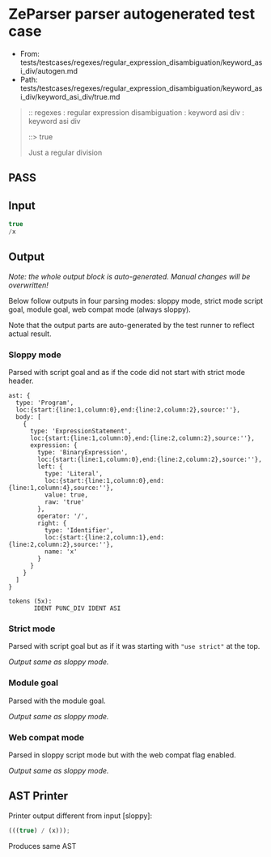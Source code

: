 # ZeParser parser autogenerated test case

- From: tests/testcases/regexes/regular_expression_disambiguation/keyword_asi_div/autogen.md
- Path: tests/testcases/regexes/regular_expression_disambiguation/keyword_asi_div/keyword_asi_div/true.md

> :: regexes : regular expression disambiguation : keyword asi div : keyword asi div
>
> ::> true
>
> Just a regular division

## PASS

## Input

`````js
true
/x
`````

## Output

_Note: the whole output block is auto-generated. Manual changes will be overwritten!_

Below follow outputs in four parsing modes: sloppy mode, strict mode script goal, module goal, web compat mode (always sloppy).

Note that the output parts are auto-generated by the test runner to reflect actual result.

### Sloppy mode

Parsed with script goal and as if the code did not start with strict mode header.

`````
ast: {
  type: 'Program',
  loc:{start:{line:1,column:0},end:{line:2,column:2},source:''},
  body: [
    {
      type: 'ExpressionStatement',
      loc:{start:{line:1,column:0},end:{line:2,column:2},source:''},
      expression: {
        type: 'BinaryExpression',
        loc:{start:{line:1,column:0},end:{line:2,column:2},source:''},
        left: {
          type: 'Literal',
          loc:{start:{line:1,column:0},end:{line:1,column:4},source:''},
          value: true,
          raw: 'true'
        },
        operator: '/',
        right: {
          type: 'Identifier',
          loc:{start:{line:2,column:1},end:{line:2,column:2},source:''},
          name: 'x'
        }
      }
    }
  ]
}

tokens (5x):
       IDENT PUNC_DIV IDENT ASI
`````

### Strict mode

Parsed with script goal but as if it was starting with `"use strict"` at the top.

_Output same as sloppy mode._

### Module goal

Parsed with the module goal.

_Output same as sloppy mode._

### Web compat mode

Parsed in sloppy script mode but with the web compat flag enabled.

_Output same as sloppy mode._

## AST Printer

Printer output different from input [sloppy]:

````js
(((true) / (x)));
````

Produces same AST

